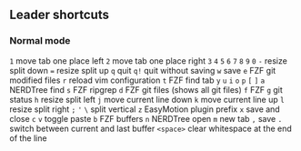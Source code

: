 ## Leader shortcuts

### Normal mode

`1` move tab one place left
`2` move tab one place right
`3`
`4`
`5`
`6`
`7`
`8`
`9`
`0`
`-` resize split down
`=` resize split up
`q` quit
`q!` quit without saving
`w` save
`e` FZF git modified files
`r` reload vim configuration
`t` FZF find tab
`y`
`u` 
`i`
`o`
`p`
`[`
`]`
`a` NERDTree find
`s` FZF ripgrep
`d` FZF git files (shows all git files)
`f` FZF 
`g` git status
`h` resize split left
`j` move current line down
`k` move current line up
`l` resize split right
`;`
`'`
`\` split vertical
`z` EasyMotion plugin prefix
`x` save and close
`c`
`v` toggle paste
`b` FZF buffers
`n` NERDTree open
`m` new tab
`,` save
`.` switch between current and last buffer
`<space>` clear whitespace at the end of the line
